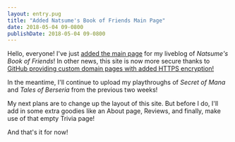 ```yaml
---
layout: entry.pug
title: "Added Natsume's Book of Friends Main Page"
date: 2018-05-04 09-0800
publishDate: 2018-05-04 09-0800
---
```


Hello, everyone! I've just [added the main page](../liveblogs/natsuyu/) for my liveblog of *Natsume's Book of Friends*! In other news, this site is now more secure thanks to [GitHub providing custom domain pages with added HTTPS encryption!](https://blog.github.com/2018-05-01-github-pages-custom-domains-https/) 

In the meantime, I'll continue to upload my playthroughs of *Secret of Mana* and *Tales of Berseria* from the previous two weeks!

My next plans are to change up the layout of this site. But before I do, I'll add in some extra goodies like an About page, Reviews, and finally, make use of that empty Trivia page!

And that's it for now!